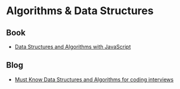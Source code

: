 # Algorithms & Data Structures

## Book

- [Data Structures and Algorithms with JavaScript](amazon.com/Data-Structures-Algorithms-JavaScript-approaches/dp/1449364934)

## Blog

- [Must Know Data Structures and Algorithms for coding interviews](https://levelup.gitconnected.com/essential-data-structures-and-algorithms-for-coding-interviews-a283c755b304)
